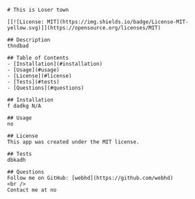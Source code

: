     # This is Loser town

    [[![License: MIT](https://img.shields.io/badge/License-MIT-yellow.svg)]](https://opensource.org/licenses/MIT)

    ## Description
    thndbad

    ## Table of Contents
    - [Installation](#installation)
    - [Usage](#usage)
    - [License](#license)
    - [Tests](#tests)
    - [Questions](#questions)

    ## Installation
    f dadkg N/A

    ## Usage
    no

    ## License
    This app was created under the MIT license.

    ## Tests
    dbkadh

    ## Questions
    Follow me on GitHub: [webhd](https://github.com/webhd)
    <br />
    Contact me at no

